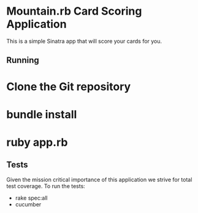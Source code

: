 Mountain.rb Card Scoring Application
====================================

This is a simple Sinatra app that will score your cards for you.

Running
-------

# Clone the Git repository
# bundle install
# ruby app.rb

Tests
-----

Given the mission critical importance of this application we strive for total test coverage. To run the tests:

* rake spec:all
* cucumber
